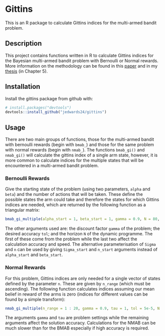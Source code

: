 # Gittins

This is an R package to calculate Gittins indices for the multi-armed bandit problem.

## Description

This project contains functions written in R to calculate Gittins indices for the Bayesian multi-armed bandit problem with Bernoulli or Normal rewards. More information on the methodology can be found in this [paper](https://arxiv.org/abs/1909.05075) and in my [thesis](http://eprints.lancs.ac.uk/84589/) (in Chapter 5).

## Installation

Install the gittins package from github with:

``` r
# install.packages("devtools")
devtools::install_github("jedwards24/gittins")
```

## Usage

There are two main groups of functions, those for the multi-armed bandit with bernoulli rewards (begin with `bmab_`) and those for the same problem with normal rewards (begin with `nmab_`). The functions `bmab_gi()` and `nmab_gi()` will calculate the gittins index of a single arm state, however, it is more common to calculate indices for the multiple states that will be encountered in a multi-armed bandit problem.

### Bernoulli Rewards

Give the starting state of the problem (using two parameters, `alpha` and `beta`) and the number of actions that will be taken. These define the possible states the arm could take and therefore the states for which Gittins indices are needed, which are returned by the following function as a triangular matrix:

``` r
bmab_gi_multiple(alpha_start = 1, beta_start = 1, gamma = 0.9, N = 80, num_actions = 20, tol = 5e-5)
```

The other arguments used are:  the discount factor `gamma` of the problem; the desired accuracy `tol`; and the horizon `N` of the dynamic programme. The first of these come from the problem while the last two affect the calculation accuracy and speed. The alternative parameterisation of `Sigma` and `n` can be used by giving `Sigma_start` and `n_start` arguments instead of `alpha_start` and `beta_start`.

### Normal Rewards

For this problem, Gittins indices are only needed for a single vector of states defined by the parameter `n`. These are given by `n_range` (which must be ascending). The following function calculates indices assuming our mean belief in reward of the arms is zero (indices for different values can be found by a simple transform):

``` r
nmab_gi_multiple(n_range = 1 : 20, gamma = 0.9, tau = 1, tol = 5e-5, N = 30, xi = 3, delta = 0.02)
```

The arguments `gamma` and `tau` are problem settings while the remaining arguments affect the solution accuracy. Calculations for the NMAB can be much slower than for the BMAB especially if high accuracy is required.

